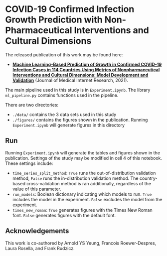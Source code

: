 # COVID-19 Confirmed Infection Growth Prediction with Non-Pharmaceutical Interventions and Cultural Dimensions

The released publication of this work may be found here: 
- <a href='https://www.jmir.org/2021/4/e26628'>**Machine Learning–Based Prediction of Growth in Confirmed COVID-19 Infection Cases in 114 Countries Using Metrics of Nonpharmaceutical Interventions and Cultural Dimensions: Model Development and Validation**</a> (Journal of Medical Internet Research, 2021).

The main pipeline used in this study is in `Experiment.ipynb`. The library `ml_pipeline.py` contains functions used in the pipeline.

There are two directories:
- `./data/` contains the 3 data sets used in this study
- `./figures/` contains the figures shown in the publication. Running `Experiment.ipynb` will generate figures in this directory



## Run
Running `Experiment.ipynb` will generate the tables and figures shown in the publication. Settings of the study may be modified in cell 4 of this notebook. These settings include:
- `time_series_split_method`: `True` runs the out-of-distribution validation method, `False` runs the in-distribution validation method. The country-based cross-validation method is ran additionally, regardless of the value of this parameter. 
- `run_models`: Boolean dictionary indicating which models to run. `True` includes the model in the experiment. `False` excludes the model from the experiment.
- `times_new_roman`: `True` generates figures with the Times New Roman font. `False` generates figures with the default font.

## Acknowledgements
This work is co-authored by Arnold YS Yeung, Francois Roewer-Despres, Laura Rosella, and Frank Rudzicz.
